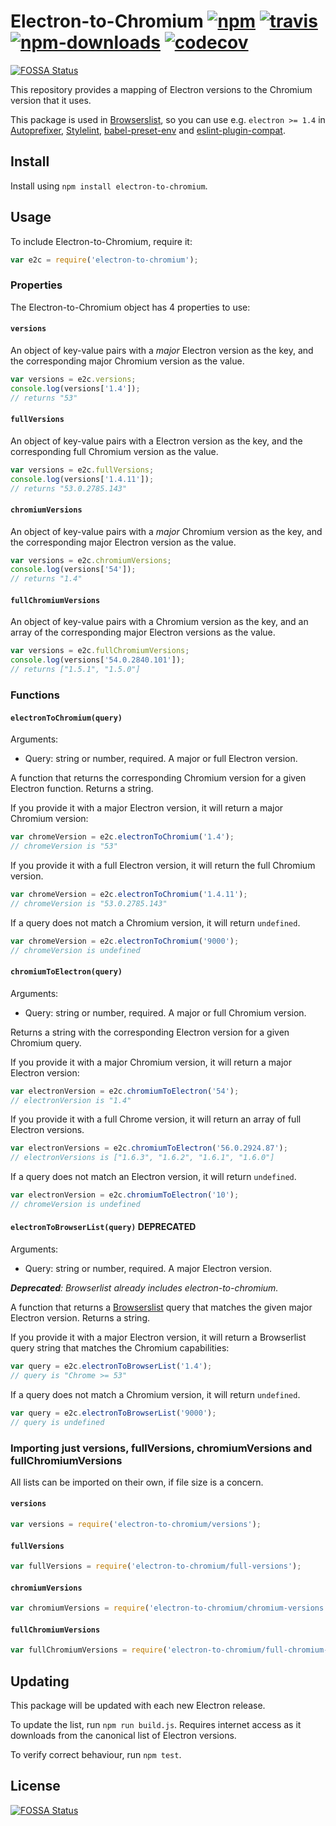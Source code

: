 # Electron-to-Chromium [![npm](https://img.shields.io/npm/v/electron-to-chromium.svg)](https://www.npmjs.com/package/electron-to-chromium) [![travis](https://img.shields.io/travis/Kilian/electron-to-chromium/master.svg)](https://travis-ci.org/Kilian/electron-to-chromium) [![npm-downloads](https://img.shields.io/npm/dm/electron-to-chromium.svg)](https://www.npmjs.com/package/electron-to-chromium) [![codecov](https://codecov.io/gh/Kilian/electron-to-chromium/branch/master/graph/badge.svg)](https://codecov.io/gh/Kilian/electron-to-chromium)
[![FOSSA Status](https://app.fossa.io/api/projects/git%2Bgithub.com%2FKilian%2Felectron-to-chromium.svg?type=shield)](https://app.fossa.io/projects/git%2Bgithub.com%2FKilian%2Felectron-to-chromium?ref=badge_shield)

This repository provides a mapping of Electron versions to the Chromium version that it uses.

This package is used in [Browserslist](https://github.com/ai/browserslist), so you can use e.g. `electron >= 1.4` in [Autoprefixer](https://github.com/postcss/autoprefixer), [Stylelint](https://github.com/stylelint/stylelint), [babel-preset-env](https://github.com/babel/babel-preset-env) and [eslint-plugin-compat](https://github.com/amilajack/eslint-plugin-compat).

## Install
Install using `npm install electron-to-chromium`.

## Usage
To include Electron-to-Chromium, require it:

```js
var e2c = require('electron-to-chromium');
```

### Properties
The Electron-to-Chromium object has 4 properties to use:

#### `versions`
An object of key-value pairs with a _major_ Electron version as the key, and the corresponding major Chromium version as the value.

```js
var versions = e2c.versions;
console.log(versions['1.4']);
// returns "53"
```

#### `fullVersions`
An object of key-value pairs with a Electron version as the key, and the corresponding full Chromium version as the value.

```js
var versions = e2c.fullVersions;
console.log(versions['1.4.11']);
// returns "53.0.2785.143"
```

#### `chromiumVersions`
An object of key-value pairs with a _major_ Chromium version as the key, and the corresponding major Electron version as the value.

```js
var versions = e2c.chromiumVersions;
console.log(versions['54']);
// returns "1.4"
```

#### `fullChromiumVersions`
An object of key-value pairs with a Chromium version as the key, and an array of the corresponding major Electron versions as the value.

```js
var versions = e2c.fullChromiumVersions;
console.log(versions['54.0.2840.101']);
// returns ["1.5.1", "1.5.0"]
```
### Functions

#### `electronToChromium(query)`
Arguments:
* Query: string or number, required. A major or full Electron version.

A function that returns the corresponding Chromium version for a given Electron function. Returns a string.

If you provide it with a major Electron version, it will return a major Chromium version:

```js
var chromeVersion = e2c.electronToChromium('1.4');
// chromeVersion is "53"
```

If you provide it with a full Electron version, it will return the full Chromium version.

```js
var chromeVersion = e2c.electronToChromium('1.4.11');
// chromeVersion is "53.0.2785.143"
```

If a query does not match a Chromium version, it will return `undefined`.

```js
var chromeVersion = e2c.electronToChromium('9000');
// chromeVersion is undefined
```

#### `chromiumToElectron(query)`
Arguments:
* Query: string or number, required. A major or full Chromium version.

Returns a string with the corresponding Electron version for a given Chromium query.

If you provide it with a major Chromium version, it will return a major Electron version:

```js
var electronVersion = e2c.chromiumToElectron('54');
// electronVersion is "1.4"
```

If you provide it with a full Chrome version, it will return an array of full Electron versions.

```js
var electronVersions = e2c.chromiumToElectron('56.0.2924.87');
// electronVersions is ["1.6.3", "1.6.2", "1.6.1", "1.6.0"]
```

If a query does not match an Electron version, it will return `undefined`.

```js
var electronVersion = e2c.chromiumToElectron('10');
// chromeVersion is undefined
```

#### `electronToBrowserList(query)` **DEPRECATED**
Arguments:
* Query: string or number, required. A major Electron version.

_**Deprecated**: Browserlist already includes electron-to-chromium._

A function that returns a [Browserslist](https://github.com/ai/browserslist) query that matches the given major Electron version. Returns a string.

If you provide it with a major Electron version, it will return a Browserlist query string that matches the Chromium capabilities:

```js
var query = e2c.electronToBrowserList('1.4');
// query is "Chrome >= 53"
```

If a query does not match a Chromium version, it will return `undefined`.

```js
var query = e2c.electronToBrowserList('9000');
// query is undefined
```

### Importing just versions, fullVersions, chromiumVersions and fullChromiumVersions
All lists can be imported on their own, if file size is a concern.

#### `versions`

```js
var versions = require('electron-to-chromium/versions');
```

#### `fullVersions`

```js
var fullVersions = require('electron-to-chromium/full-versions');
```

#### `chromiumVersions`

```js
var chromiumVersions = require('electron-to-chromium/chromium-versions');
```

#### `fullChromiumVersions`

```js
var fullChromiumVersions = require('electron-to-chromium/full-chromium-versions');
```

## Updating
This package will be updated with each new Electron release.

To update the list, run `npm run build.js`. Requires internet access as it downloads from the canonical list of Electron versions.

To verify correct behaviour, run `npm test`.


## License
[![FOSSA Status](https://app.fossa.io/api/projects/git%2Bgithub.com%2FKilian%2Felectron-to-chromium.svg?type=large)](https://app.fossa.io/projects/git%2Bgithub.com%2FKilian%2Felectron-to-chromium?ref=badge_large)